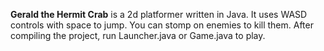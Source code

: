 **Gerald the Hermit Crab** is a 2d platformer written in Java. It uses WASD controls with space to jump. You can stomp on enemies to kill them. After compiling the project, run Launcher.java or Game.java to play.
